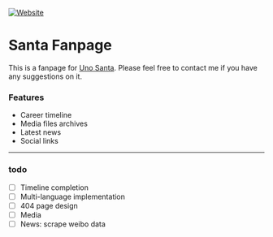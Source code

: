 [![Website](https://img.shields.io/website-up-down-green-red/https/unosanta.github.io.svg)](https://unosanta.github.io/)

# Santa Fanpage
This is a fanpage for [Uno Santa](https://www.instagram.com/into1_santa_/). Please feel free to contact me if you have any suggestions on it. 

### Features

* Career timeline
* Media files archives
* Latest news
* Social links

---

### todo
- [ ] Timeline completion
- [ ] Multi-language implementation
- [ ] 404 page design
- [ ] Media
- [ ] News: scrape weibo data